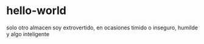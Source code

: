 # hello-world
solo otro almacen
soy extrovertido, en ocasiones timido o inseguro, humilde y algo inteligente
